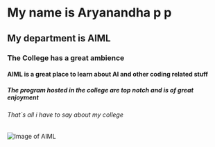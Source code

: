 # My name is Aryanandha p p
## My department is AIML
### The College has a great ambience
#### AIML is a great place to learn about AI and other coding related stuff
##### The program hosted in the college are top notch and is of great enjoyment 
###### That`s all i have to say about my college


![Image of AIML](https://encrypted-tbn0.gstatic.com/images?q=tbn:ANd9GcS7Rmhr_fSskJUOvfZE84F9Dyk7JFO0IWV--g&s)
